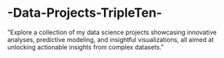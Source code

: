 # -Data-Projects-TripleTen-
"Explore a collection of my data science projects showcasing innovative analyses, predictive modeling, and insightful visualizations, all aimed at unlocking actionable insights from complex datasets."
